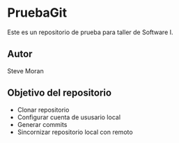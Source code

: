 # PruebaGit

Este es un repositorio de prueba para taller de Software I.

## Autor

Steve Moran

## Objetivo del repositorio

* Clonar repositorio
* Configurar cuenta de ususario local
* Generar commits
* Sincornizar repositorio local con remoto